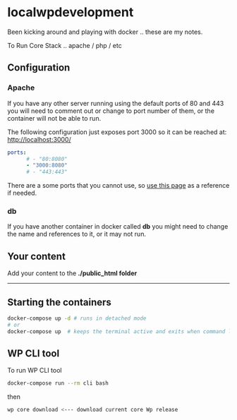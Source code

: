 # localwpdevelopment

Been kicking around and playing with docker .. these are my notes.

To Run  Core Stack .. apache / php / etc

## Configuration

### Apache

If you have any other server running using the default ports of
80 and 443 you will need to comment out or change to port number of them, or the container will not be able to run.

The following configuration just exposes port 3000 so it can be reached at:
[http://localhost:3000/](http://localhost:3000/)

```yml
ports:
      # - "80:8080" 
      - "3000:8080"
      # - "443:443"
```

There are a some ports that you cannot use, so [use this page](https://www.browserstack.com/question/39572) as a reference if needed.

### db

If you have another container in docker called __db__ you might need to change the name and references to it, or it may not run.

## Your content

Add your content to the __./public_html folder__

___

## Starting the containers

```sh
docker-compose up -d # runs in detached mode 
# or
docker-compose up  # keeps the terminal active and exits when command line is closed
```

## WP CLI tool

To run WP CLI tool

```sh
docker-compose run --rm cli bash
```

then

```sh
wp core download <--- download current core Wp release
```
